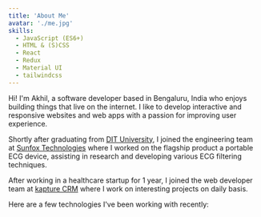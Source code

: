 ```yaml
---
title: 'About Me'
avatar: './me.jpg'
skills:
  - JavaScript (ES6+)
  - HTML & (S)CSS
  - React
  - Redux
  - Material UI
  - tailwindcss
---
```


Hi! I'm Akhil, a software developer based in Bengaluru, India who enjoys building things that live on the internet. I like to develop interactive and responsive websites and web apps with a passion for improving user experience.

Shortly after graduating from [DIT University](https://www.dituniversity.edu.in/), I joined the engineering team at [Sunfox Technologies](https://sunfox.in/) where I worked on the flagship product a portable ECG device,
assisting in research and developing various ECG filtering techniques.

After working in a healthcare startup for 1 year, I joined the web developer team at [kapture CRM](https://www.kapturecrm.com/v1/) where I work on interesting projects on daily basis.

Here are a few technologies I've been working with recently:
